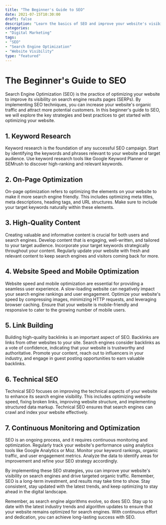```yaml
--- 
title: "The Beginner's Guide to SEO"
date: 2021-07-15T10:30:00
draft: false
description: "Learn the basics of SEO and improve your website's visibility on search engines."
categories:
- "Digital Marketing"
tags:
- "SEO"
- "Search Engine Optimization"
- "Website Visibility"
type: "featured"
---
```


# The Beginner's Guide to SEO

Search Engine Optimization (SEO) is the practice of optimizing your website to improve its visibility on search engine results pages (SERPs). By implementing SEO techniques, you can increase your website's organic traffic and attract more potential customers. In this beginner's guide to SEO, we will explore the key strategies and best practices to get started with optimizing your website.

## 1. Keyword Research

Keyword research is the foundation of any successful SEO campaign. Start by identifying the keywords and phrases relevant to your website and target audience. Use keyword research tools like Google Keyword Planner or SEMrush to discover high-ranking and relevant keywords.

## 2. On-Page Optimization

On-page optimization refers to optimizing the elements on your website to make it more search engine friendly. This includes optimizing meta titles, meta descriptions, heading tags, and URL structures. Make sure to include your target keywords naturally within these elements.

## 3. High-Quality Content

Creating valuable and informative content is crucial for both users and search engines. Develop content that is engaging, well-written, and tailored to your target audience. Incorporate your target keywords strategically throughout your content. Regularly update your website with fresh and relevant content to keep search engines and visitors coming back for more.

## 4. Website Speed and Mobile Optimization

Website speed and mobile optimization are essential for providing a seamless user experience. A slow-loading website can negatively impact your search engine rankings and user engagement. Optimize your website's speed by compressing images, minimizing HTTP requests, and leveraging browser caching. Ensure that your website is mobile-friendly and responsive to cater to the growing number of mobile users.

## 5. Link Building

Building high-quality backlinks is an important aspect of SEO. Backlinks are links from other websites to your site. Search engines consider backlinks as a vote of confidence, indicating that your website is trustworthy and authoritative. Promote your content, reach out to influencers in your industry, and engage in guest posting opportunities to earn valuable backlinks.

## 6. Technical SEO

Technical SEO focuses on improving the technical aspects of your website to enhance its search engine visibility. This includes optimizing website speed, fixing broken links, improving website structure, and implementing structured data markup. Technical SEO ensures that search engines can crawl and index your website effectively.

## 7. Continuous Monitoring and Optimization

SEO is an ongoing process, and it requires continuous monitoring and optimization. Regularly track your website's performance using analytics tools like Google Analytics or Moz. Monitor your keyword rankings, organic traffic, and user engagement metrics. Analyze the data to identify areas for improvement and refine your SEO strategy accordingly.

By implementing these SEO strategies, you can improve your website's visibility on search engines and drive targeted organic traffic. Remember, SEO is a long-term investment, and results may take time to show. Stay consistent, stay updated with the latest trends, and keep optimizing to stay ahead in the digital landscape.

Remember, as search engine algorithms evolve, so does SEO. Stay up to date with the latest industry trends and algorithm updates to ensure that your website remains optimized for search engines. With continuous effort and dedication, you can achieve long-lasting success with SEO.
